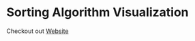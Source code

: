 # Sorting Algorithm Visualization


Checkout out [Website](https://avashist1998.github.io/sortingVisualization)